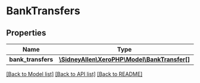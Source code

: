 # BankTransfers

## Properties
Name | Type | Description | Notes
------------ | ------------- | ------------- | -------------
**bank_transfers** | [**\SidneyAllen\XeroPHP\Model\BankTransfer[]**](BankTransfer.md) |  | [optional] 

[[Back to Model list]](../README.md#documentation-for-models) [[Back to API list]](../README.md#documentation-for-api-endpoints) [[Back to README]](../README.md)


